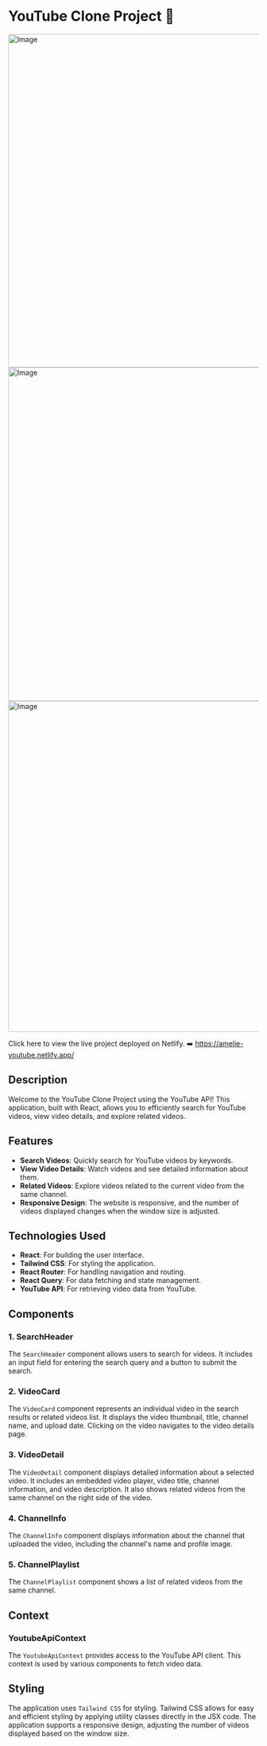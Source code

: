 # YouTube Clone Project 📌
<img width="1229" height="670" alt="Image" src="https://github.com/user-attachments/assets/a4a736d2-b8d1-4338-a5ac-c21d6ef86d2f" />
<img width="1156" height="671" alt="Image" src="https://github.com/user-attachments/assets/a4fe0993-e09b-4699-8418-4ea54354d423" />
<img width="1160" height="665" alt="Image" src="https://github.com/user-attachments/assets/ffb64fed-4360-49e8-9f89-c639962444bf" />

Click here to view the live project deployed on Netlify. ➡️ https://amelie-youtube.netlify.app/

## Description

Welcome to the YouTube Clone Project using the YouTube API! This application, built with React, allows you to efficiently search for YouTube videos, view video details, and explore related videos. 

## Features

- **Search Videos**: Quickly search for YouTube videos by keywords.
- **View Video Details**: Watch videos and see detailed information about them.
- **Related Videos**: Explore videos related to the current video from the same channel.
- **Responsive Design**: The website is responsive, and the number of videos displayed changes when the window size is adjusted.

## Technologies Used

- **React**: For building the user interface.
- **Tailwind CSS**: For styling the application.
- **React Router**: For handling navigation and routing.
- **React Query**: For data fetching and state management.
- **YouTube API**: For retrieving video data from YouTube.

## Components

### 1. SearchHeader

The `SearchHeader` component allows users to search for videos. It includes an input field for entering the search query and a button to submit the search.

### 2. VideoCard

The `VideoCard` component represents an individual video in the search results or related videos list. It displays the video thumbnail, title, channel name, and upload date. Clicking on the video navigates to the video details page.

### 3. VideoDetail

The `VideoDetail` component displays detailed information about a selected video. It includes an embedded video player, video title, channel information, and video description. It also shows related videos from the same channel on the right side of the video.

### 4. ChannelInfo

The `ChannelInfo` component displays information about the channel that uploaded the video, including the channel's name and profile image.

### 5. ChannelPlaylist

The `ChannelPlaylist` component shows a list of related videos from the same channel.

## Context

### YoutubeApiContext

The `YoutubeApiContext` provides access to the YouTube API client. This context is used by various components to fetch video data.

## Styling

The application uses `Tailwind CSS` for styling. Tailwind CSS allows for easy and efficient styling by applying utility classes directly in the JSX code. The application supports a responsive design, adjusting the number of videos displayed based on the window size.

